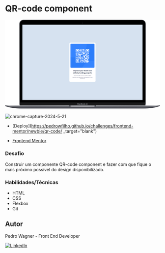 # QR-code component
![alt text](./images/qr-code.png)

![chrome-capture-2024-5-21](https://github.com/pedrowfilho/challenges/assets/44990312/639ad0d0-5aad-444a-9d43-e41700a1d60d)

- [Deploy](https://pedrowfilho.github.io/challenges/frontend-mentor/newbie/qr-code/ _target="blank")  

- [Frontend Mentor](https://www.frontendmentor.io/solutions/soluo-utilizando-html5-css3-e-flexbox-t_rRmK7cqY)

### Desafio
Construir um componente QR-code component e fazer com que fique o mais próximo possível do design disponibilizado.

### Habilidades/Técnicas
 - HTML
 - CSS
 - Flexbox
 - Git


## Autor

Pedro Wagner - Front End Developer

[![LinkedIn](https://img.shields.io/badge/LinkedIn-Perfil-blue?style=flat&logo=linkedin&logoColor=white)](https://www.linkedin.com/in/pedrowagnerdev/)
